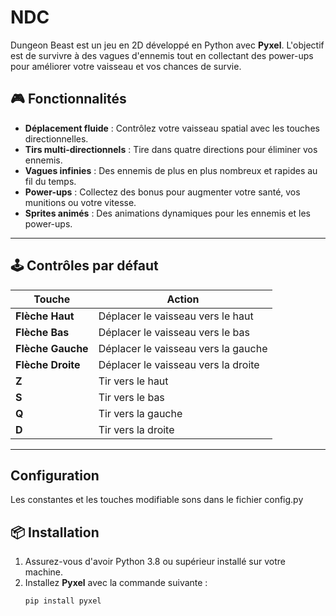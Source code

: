 # NDC

Dungeon Beast  est un jeu en 2D développé en Python avec **Pyxel**. L'objectif est de survivre à des vagues d'ennemis tout en collectant des power-ups pour améliorer votre vaisseau et vos chances de survie.


## 🎮 Fonctionnalités

- **Déplacement fluide** : Contrôlez votre vaisseau spatial avec les touches directionnelles.
- **Tirs multi-directionnels** : Tire dans quatre directions pour éliminer vos ennemis.
- **Vagues infinies** : Des ennemis de plus en plus nombreux et rapides au fil du temps.
- **Power-ups** : Collectez des bonus pour augmenter votre santé, vos munitions ou votre vitesse.
- **Sprites animés** : Des animations dynamiques pour les ennemis et les power-ups.

---

## 🕹️ Contrôles par défaut

| Touche          | Action                          |
|------------------|---------------------------------|
| **Flèche Haut**  | Déplacer le vaisseau vers le haut  |
| **Flèche Bas**   | Déplacer le vaisseau vers le bas   |
| **Flèche Gauche**| Déplacer le vaisseau vers la gauche|
| **Flèche Droite**| Déplacer le vaisseau vers la droite|
| **Z**            | Tir vers le haut                |
| **S**            | Tir vers le bas                 |
| **Q**            | Tir vers la gauche              |
| **D**            | Tir vers la droite             |

---

## Configuration

Les constantes et les touches modifiable sons dans le fichier config.py

## 📦 Installation

1. Assurez-vous d'avoir Python 3.8 ou supérieur installé sur votre machine.
2. Installez **Pyxel** avec la commande suivante :
   ```bash
   pip install pyxel